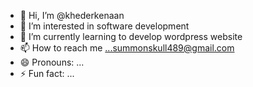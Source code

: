 - 👋 Hi, I’m @khederkenaan
- 👀 I’m interested in software development
- 🌱 I’m currently learning to develop wordpress website
- 📫 How to reach me ...summonskull489@gmail.com
- 😄 Pronouns: ...
- ⚡ Fun fact: ...

<!---
khederkenaan/khederkenaan is a ✨ special ✨ repository because its `README.md` (this file) appears on your GitHub profile.
You can click the Preview link to take a look at your changes.
--->
